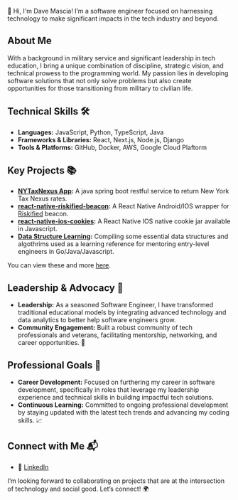 👋 Hi, I'm Dave Mascia! I’m a software engineer focused on harnessing technology to make significant impacts in the tech industry and beyond.

## About Me
With a background in military service and significant leadership in tech education, I bring a unique combination of discipline, strategic vision, and technical prowess to the programming world. My passion lies in developing software solutions that not only solve problems but also create opportunities for those transitioning from military to civilian life.

## Technical Skills 🛠️
- **Languages:** JavaScript, Python, TypeScript, Java
- **Frameworks & Libraries:** React, Next.js, Node.js, Django
- **Tools & Platforms:** GitHub, Docker, AWS, Google Cloud Plaftorm


## Key Projects 📚
- **[NYTaxNexus App](https://github.com/dmascia/NYTaxNexus):** A java spring boot restful service to return New York Tax Nexus rates.
- **[react-native-riskified-beacon](https://github.com/dmascia/react-native-riskified-beacon):** A React Native Android/IOS wrapper for [Riskified](https://www.riskified.com/) beacon.
- **[react-native-ios-cookies](https://github.com/dmascia/react-native-ios-cookies):** A React Native IOS native cookie jar available in Javascript.
- **[Data Structure Learning](https://github.com/dmascia/data-structures/):** Compiling some essential data structures and algothrims used as a learning reference for mentoring entry-level engineers in Go/Java/Javascript.

You can view these and more [here](https://dmascia.github.io/#).

## Leadership & Advocacy 🌟
- **Leadership:** As a seasoned Software Engineer, I have transformed traditional educational models by integrating advanced technology and data analytics to better help software engineers grow.
- **Community Engagement:** Built a robust community of tech professionals and veterans, facilitating mentorship, networking, and career opportunities. 🤝


## Professional Goals 🚀
- **Career Development:** Focused on furthering my career in software development, specifically in roles that leverage my leadership experience and technical skills in building impactful tech solutions.
- **Continuous Learning:** Committed to ongoing professional development by staying updated with the latest tech trends and advancing my coding skills. 📈

## Connect with Me 📬
- 🔗 [LinkedIn](https://linkedin.com/in/davidmascia)

I’m looking forward to collaborating on projects that are at the intersection of technology and social good. Let’s connect! 🌍
